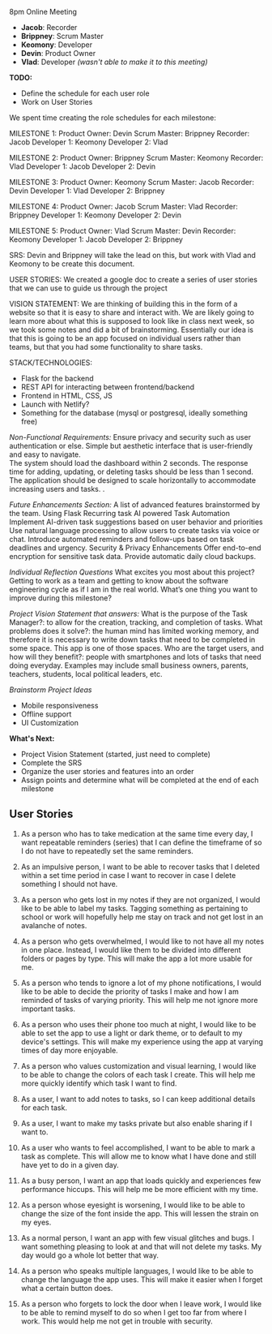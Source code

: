 8pm Online Meeting

- **Jacob**: Recorder  
- **Brippney**: Scrum Master  
- **Keomony**: Developer  
- **Devin**: Product Owner  
- **Vlad**: Developer _(wasn't able to make it to this meeting)_  


**TODO:**

- Define the schedule for each user role
- Work on User Stories

We spent time creating the role schedules for each milestone:

MILESTONE 1:
Product Owner: Devin
Scrum Master: Brippney
Recorder: Jacob
Developer 1: Keomony
Developer 2: Vlad

MILESTONE 2:
Product Owner: Brippney
Scrum Master: Keomony
Recorder: Vlad
Developer 1: Jacob
Developer 2: Devin

MILESTONE 3:
Product Owner: Keomony
Scrum Master: Jacob
Recorder: Devin
Developer 1: Vlad
Developer 2: Brippney

MILESTONE 4:
Product Owner: Jacob
Scrum Master: Vlad
Recorder: Brippney
Developer 1: Keomony
Developer 2: Devin

MILESTONE 5:
Product Owner: Vlad
Scrum Master: Devin
Recorder: Keomony
Developer 1: Jacob
Developer 2: Brippney

SRS: Devin and Brippney will take the lead on this, but work with Vlad and Keomony to be create this document.

USER STORIES:
We created a google doc to create a series of user stories that we can use to guide us through the project

VISION STATEMENT:
We are thinking of building this in the form of a website so that it is easy to share and interact with.
We are likely going to learn more about what this is supposed to look like in class next week, so we took some notes and did a bit of brainstorming.
Essentially our idea is that this is going to be an app focused on individual users rather than teams, but that you had some functionality to share tasks.

STACK/TECHNOLOGIES:

- Flask for the backend
- REST API for interacting between frontend/backend
- Frontend in HTML, CSS, JS
- Launch with Netlify?
- Something for the database (mysql or postgresql, ideally something free)

_Non-Functional Requirements:_
Ensure privacy and security such as user authentication or else.
Simple but aesthetic interface that is user-friendly and easy to navigate.  
The system should load the dashboard within 2 seconds.
The response time for adding, updating, or deleting tasks should be less than 1 second.
The application should be designed to scale horizontally to accommodate increasing users and tasks. .

_Future Enhancements Section:_
A list of advanced features brainstormed by the team.
Using Flask
Recurring task
AI powered Task Automation
Implement AI-driven task suggestions based on user behavior and priorities
Use natural language processing to allow users to create tasks via voice or chat.
Introduce automated reminders and follow-ups based on task deadlines and urgency.
Security & Privacy Enhancements
Offer end-to-end encryption for sensitive task data.
Provide automatic daily cloud backups.

_Individual Reflection Questions_
What excites you most about this project?
Getting to work as a team and getting to know about the software engineering cycle as if I am in the real world.
What’s one thing you want to improve during this milestone?

_Project Vision Statement that answers:_
What is the purpose of the Task Manager?: to allow for the creation, tracking, and completion of tasks.
What problems does it solve?: the human mind has limited working memory, and therefore it is necessary to write down tasks that need to be completed in some space. This app is one of those spaces.
Who are the target users, and how will they benefit?: people with smartphones and lots of tasks that need doing everyday. Examples may include small business owners, parents, teachers, students, local political leaders, etc.

_Brainstorm Project Ideas_

- Mobile responsiveness
- Offline support
- UI Customization

**What's Next:**

- Project Vision Statement (started, just need to complete)
- Complete the SRS
- Organize the user stories and features into an order
- Assign points and determine what will be completed at the end of each milestone

## User Stories

1. As a person who has to take medication at the same time every day, I want repeatable reminders (series) that I can define the timeframe of so I do not have to repeatedly set the same reminders.

2. As an impulsive person, I want to be able to recover tasks that I deleted within a set time period in case I want to recover in case I delete something I should not have.

3. As a person who gets lost in my notes if they are not organized, I would like to be able to label my tasks. Tagging something as pertaining to school or work will hopefully help me stay on track and not get lost in an avalanche of notes.

4. As a person who gets overwhelmed, I would like to not have all my notes in one place. Instead, I would like them to be divided into different folders or pages by type. This will make the app a lot more usable for me.

5. As a person who tends to ignore a lot of my phone notifications, I would like to be able to decide the priority of tasks I make and how I am reminded of tasks of varying priority. This will help me not ignore more important tasks.

6. As a person who uses their phone too much at night, I would like to be able to set the app to use a light or dark theme, or to default to my device's settings. This will make my experience using the app at varying times of day more enjoyable.

7. As a person who values customization and visual learning, I would like to be able to change the colors of each task I create. This will help me more quickly identify which task I want to find.

8. As a user, I want to add notes to tasks, so I can keep additional details for each task.

9. As a user, I want to make my tasks private but also enable sharing if I want to.

10. As a user who wants to feel accomplished, I want to be able to mark a task as complete. This will allow me to know what I have done and still have yet to do in a given day.

11. As a busy person, I want an app that loads quickly and experiences few performance hiccups. This will help me be more efficient with my time.

12. As a person whose eyesight is worsening, I would like to be able to change the size of the font inside the app. This will lessen the strain on my eyes.

13. As a normal person, I want an app with few visual glitches and bugs. I want something pleasing to look at and that will not delete my tasks. My day would go a whole lot better that way.

14. As a person who speaks multiple languages, I would like to be able to change the language the app uses. This will make it easier when I forget what a certain button does.

15. As a person who forgets to lock the door when I leave work, I would like to be able to remind myself to do so when I get too far from where I work. This would help me not get in trouble with security.

